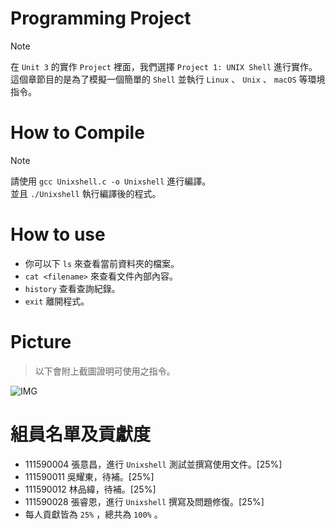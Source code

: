 
# Programming Project

> [!NOTE]  
> 在 `Unit 3` 的實作 `Project` 裡面，我們選擇 `Project 1: UNIX Shell` 進行實作。  
> 這個章節目的是為了模擬一個簡單的 `Shell` 並執行 `Linux` 、 `Unix` 、 `macOS` 等環境指令。  

# How to Compile

> [!NOTE]
> 請使用 `gcc Unixshell.c -o Unixshell` 進行編譯。  
> 並且 `./Unixshell` 執行編譯後的程式。  


# How to use

- 你可以下 `ls` 來查看當前資料夾的檔案。  
- `cat <filename>` 來查看文件內部內容。  
- `history` 查看查詢紀錄。  
- `exit` 離開程式。  


# Picture

> 以下會附上截圖證明可使用之指令。

![IMG](/image.png)


# 組員名單及貢獻度

- 111590004 張意昌，進行 `Unixshell` 測試並撰寫使用文件。[25%]  
- 111590011 吳耀東，待補。[25%]  
- 111590012 林品緯，待補。[25%]  
- 111590028 張睿恩，進行 `Unixshell` 撰寫及問題修復。[25%]  
- 每人貢獻皆為 `25%` ，總共為 `100%` 。  